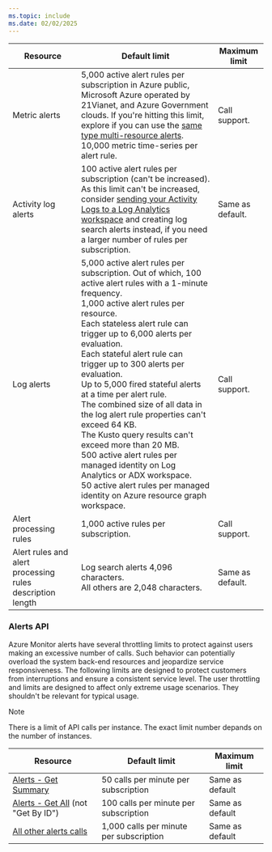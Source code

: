 ```yaml
---
ms.topic: include
ms.date: 02/02/2025
---
```


| Resource | Default limit | Maximum limit |
|----------|---------------|---------------|
| Metric alerts | 5,000 active alert rules per subscription in Azure public, Microsoft Azure operated by 21Vianet, and Azure Government clouds. If you're hitting this limit, explore if you can use the [same type multi-resource alerts](../alerts-metric-overview.md#monitoring-at-scale-using-metric-alerts-in-azure-monitor).<br>10,000 metric time-series per alert rule. | Call support. |
| Activity log alerts | 100 active alert rules per subscription (can't be increased).<br>As this limit can't be increased, consider [sending your Activity Logs to a Log Analytics workspace](../../essentials/activity-log.md#send-to-log-analytics-workspace) and creating log search alerts instead, if you need a larger number of rules per subscription. | Same as default. |
| Log alerts | 5,000 active alert rules per subscription. Out of which, 100 active alert rules with a 1-minute frequency.<br>1,000 active alert rules per resource.<br>Each stateless alert rule can trigger up to 6,000 alerts per evaluation.<br>Each stateful alert rule can trigger up to 300 alerts per evaluation.<br>Up to 5,000 fired stateful alerts at a time per alert rule.<br>The combined size of all data in the log alert rule properties can't exceed 64 KB.<br>The Kusto query results can't exceed more than 20 MB. <br> 500 active alert rules per managed identity on Log Analytics or ADX  workspace. <br> 50 active alert rules per managed identity on Azure resource graph workspace.| Call support. |
| Alert processing rules | 1,000 active rules per subscription. | Call support. |
| Alert rules and alert processing rules description length| Log search alerts 4,096 characters.<br>All others are 2,048 characters. | Same as default. |

### Alerts API

Azure Monitor alerts have several throttling limits to protect against users making an excessive number of calls. Such behavior can potentially overload the system back-end resources and jeopardize service responsiveness. The following limits are designed to protect customers from interruptions and ensure a consistent service level. The user throttling and limits are designed to affect only extreme usage scenarios. They shouldn't be relevant for typical usage.

> [!NOTE]
> There is a limit of API calls per instance. The exact limit number depands on the number of instances.

| Resource                                                                                | Default limit                           | Maximum limit   |
|-----------------------------------------------------------------------------------------|-----------------------------------------|-----------------|
| [Alerts - Get Summary](/rest/api/monitor/alertsmanagement/alerts/get-summary)           | 50 calls per minute per subscription    | Same as default |
| [Alerts - Get All](/rest/api/monitor/alertsmanagement/alerts/get-all) (not "Get By ID") | 100 calls per minute per subscription   | Same as default |
| [All other alerts calls](/rest/api/monitor/alertsmanagement/alerts)                     | 1,000 calls per minute per subscription | Same as default |

